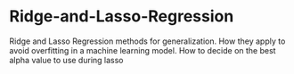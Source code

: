 # Ridge-and-Lasso-Regression
Ridge and Lasso Regression methods for generalization. How they apply to avoid overfitting in a machine learning model. How to decide on the best alpha value to use during lasso

